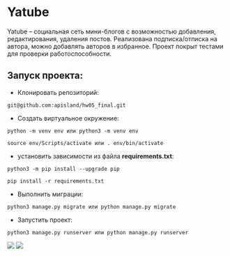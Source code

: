 # Yatube

Yatube – социальная сеть мини-блогов с возможностью добавления, редактирования, удаления постов. Реализована подписка/отписка на автора, можно добавлять авторов в избранное. Проект покрыт тестами для проверки работоспособности.

## Запуск проекта:
- Клонировать репозиторий:
```
git@github.com:apisland/hw05_final.git
```
- Создать виртуальное окружение:
```
python -m venv env или python3 -m venv env
```
```
source env/Scripts/activate или . env/bin/activate
```
- установить зависимости из файла **requirements.txt**:
```
python3 -m pip install --upgrade pip
```
```
pip install -r requirements.txt
```
- Выполнить миграции:

```
python3 manage.py migrate или python manage.py migrate
```
- Запустить проект:

```
python3 manage.py runserver или python manage.py runserver
```
![](https://img.shields.io/badge/Python-3.7-blue)
![](https://img.shields.io/badge/Django-2.2.16-blue)
